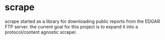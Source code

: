# scrape

scrape started as a library for downloading public reports from the EDGAR FTP server. the current goal for this project is to expand it into a protocol/content agnostic scraper.
